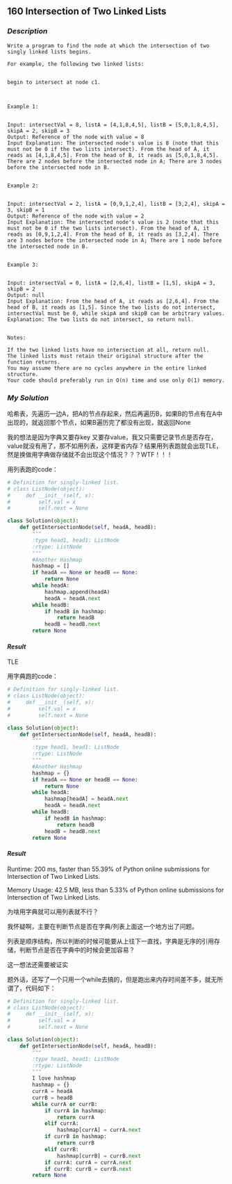 ## 160 Intersection of Two Linked Lists

### *Description*

```
Write a program to find the node at which the intersection of two singly linked lists begins.

For example, the following two linked lists:


begin to intersect at node c1.

 

Example 1:


Input: intersectVal = 8, listA = [4,1,8,4,5], listB = [5,0,1,8,4,5], skipA = 2, skipB = 3
Output: Reference of the node with value = 8
Input Explanation: The intersected node's value is 8 (note that this must not be 0 if the two lists intersect). From the head of A, it reads as [4,1,8,4,5]. From the head of B, it reads as [5,0,1,8,4,5]. There are 2 nodes before the intersected node in A; There are 3 nodes before the intersected node in B.
 

Example 2:


Input: intersectVal = 2, listA = [0,9,1,2,4], listB = [3,2,4], skipA = 3, skipB = 1
Output: Reference of the node with value = 2
Input Explanation: The intersected node's value is 2 (note that this must not be 0 if the two lists intersect). From the head of A, it reads as [0,9,1,2,4]. From the head of B, it reads as [3,2,4]. There are 3 nodes before the intersected node in A; There are 1 node before the intersected node in B.
 

Example 3:


Input: intersectVal = 0, listA = [2,6,4], listB = [1,5], skipA = 3, skipB = 2
Output: null
Input Explanation: From the head of A, it reads as [2,6,4]. From the head of B, it reads as [1,5]. Since the two lists do not intersect, intersectVal must be 0, while skipA and skipB can be arbitrary values.
Explanation: The two lists do not intersect, so return null.
 

Notes:

If the two linked lists have no intersection at all, return null.
The linked lists must retain their original structure after the function returns.
You may assume there are no cycles anywhere in the entire linked structure.
Your code should preferably run in O(n) time and use only O(1) memory.
```



### *My Solution*

哈希表，先遍历一边A，把A的节点存起来，然后再遍历B，如果B的节点有在A中出现的，就返回那个节点，如果B遍历完了都没有出现，就返回None



我的想法是因为字典又要存key 又要存value，我又只需要记录节点是否存在，value就没有用了，那不如用列表，这样更省内存？结果用列表跑就会出现TLE，然是换做用字典做存储就不会出现这个情况？？？WTF！！！

用列表跑的code：

```python
# Definition for singly-linked list.
# class ListNode(object):
#     def __init__(self, x):
#         self.val = x
#         self.next = None

class Solution(object):
    def getIntersectionNode(self, headA, headB):
        """
        :type head1, head1: ListNode
        :rtype: ListNode
        """
        #Another Hashmap
        hashmap = []
        if headA == None or headB == None:
            return None
        while headA:
            hashmap.append(headA)
            headA = headA.next
        while headB:
            if headB in hashmap:
                return headB
            headB = headB.next
        return None
```



#### *Result*

TLE



用字典跑的code：

```python
# Definition for singly-linked list.
# class ListNode(object):
#     def __init__(self, x):
#         self.val = x
#         self.next = None

class Solution(object):
    def getIntersectionNode(self, headA, headB):
        """
        :type head1, head1: ListNode
        :rtype: ListNode
        """
        #Another Hashmap
        hashmap = {}
        if headA == None or headB == None:
            return None
        while headA:
            hashmap[headA] = headA.next
            headA = headA.next
        while headB:
            if headB in hashmap:
                return headB
            headB = headB.next
        return None
```



#### *Result*

Runtime: 200 ms, faster than 55.39% of Python online submissions for Intersection of Two Linked Lists.

Memory Usage: 42.5 MB, less than 5.33% of Python online submissions for Intersection of Two Linked Lists.



为啥用字典就可以用列表就不行？

我怀疑啊，主要在判断节点是否在字典/列表上面这一个地方出了问题。

列表是顺序结构，所以判断的时候可能要从上往下一直找，字典是无序的引用存储，判断节点是否在字典中的时候会更加容易？

这一想法还需要被证实



题外话，还写了一个只用一个while去搞的，但是跑出来内存时间差不多，就无所谓了，代码如下：

```python
# Definition for singly-linked list.
# class ListNode(object):
#     def __init__(self, x):
#         self.val = x
#         self.next = None

class Solution(object):
    def getIntersectionNode(self, headA, headB):
        """
        :type head1, head1: ListNode
        :rtype: ListNode
        """
        I love hashmap
        hashmap = {}
        currA = headA
        currB = headB
        while currA or currB:
            if currA in hashmap:
                return currA
            elif currA:
                hashmap[currA] = currA.next
            if currB in hashmap:
                return currB
            elif currB:
                hashmap[currB] = currB.next
            if currA: currA = currA.next
            if currB: currB = currB.next
        return None
```


